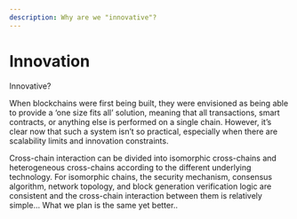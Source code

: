 ```yaml
---
description: Why are we "innovative"?
---
```


# Innovation

Innovative?

When blockchains were first being built, they were envisioned as being able to provide a ‘one size fits all’ solution, meaning that all transactions, smart contracts, or anything else is performed on a single chain. However, it’s clear now that such a system isn’t so practical, especially when there are scalability limits and innovation constraints.



Cross-chain interaction can be divided into isomorphic cross-chains and heterogeneous cross-chains according to the different underlying technology. For isomorphic chains, the security mechanism, consensus algorithm, network topology, and block generation verification logic are consistent and the cross-chain interaction between them is relatively simple... What we plan is the same yet better..
